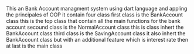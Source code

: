 This an Bank Account managment system using dart language and appling the principales of OOP
it contain four class 
first class is the BankAccount class this is the top class that contain all the main functions for the bank account
secound class is the NormalAccount class this is class inhert the BankAccount class
third class is the SavingAccount class it also inhert the BankAccount class but with an additional feature which is interest rate
then at last is the main class


